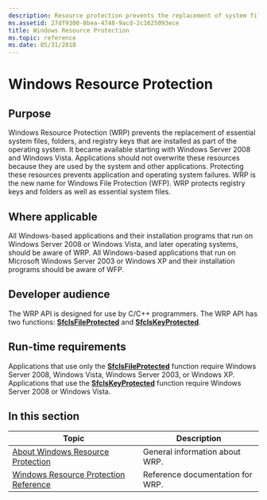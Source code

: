 ```yaml
---
description: Resource protection prevents the replacement of system files and folders and registry keys essential to the operating system. Modifying protected resources can cause application or system failure.
ms.assetid: 27df9300-8bea-4748-9acd-2c1625093ece
title: Windows Resource Protection
ms.topic: reference
ms.date: 05/31/2018
---
```


# Windows Resource Protection

## Purpose

Windows Resource Protection (WRP) prevents the replacement of essential system files, folders, and registry keys that are installed as part of the operating system. It became available starting with Windows Server 2008 and Windows Vista. Applications should not overwrite these resources because they are used by the system and other applications. Protecting these resources prevents application and operating system failures. WRP is the new name for Windows File Protection (WFP). WRP protects registry keys and folders as well as essential system files.

## Where applicable

All Windows-based applications and their installation programs that run on Windows Server 2008 or Windows Vista, and later operating systems, should be aware of WRP. All Windows-based applications that run on Microsoft Windows Server 2003 or Windows XP and their installation programs should be aware of WFP.

## Developer audience

The WRP API is designed for use by C/C++ programmers. The WRP API has two functions: [**SfcIsFileProtected**](/windows/desktop/api/Sfc/nf-sfc-sfcisfileprotected) and [**SfcIsKeyProtected**](/windows/desktop/api/Sfc/nf-sfc-sfciskeyprotected).

## Run-time requirements

Applications that use only the [**SfcIsFileProtected**](/windows/desktop/api/Sfc/nf-sfc-sfcisfileprotected) function require Windows Server 2008, Windows Vista, Windows Server 2003, or Windows XP. Applications that use the [**SfcIsKeyProtected**](/windows/desktop/api/Sfc/nf-sfc-sfciskeyprotected) function require Windows Server 2008 or Windows Vista.

## In this section



| Topic                                                                                     | Description                                 |
|-------------------------------------------------------------------------------------------|---------------------------------------------|
| [About Windows Resource Protection](about-windows-file-protection.md)<br/>         | General information about WRP.<br/>   |
| [Windows Resource Protection Reference](windows-file-protection-reference.md)<br/> | Reference documentation for WRP.<br/> |



 

 

 





